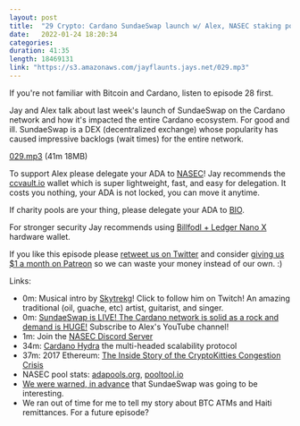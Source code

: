 ```yaml
---
layout: post
title:  "29 Crypto: Cardano SundaeSwap launch w/ Alex, NASEC staking pool"
date:   2022-01-24 18:20:34
categories: 
duration: 41:35
length: 18469131
link: "https://s3.amazonaws.com/jayflaunts.jays.net/029.mp3"
---
```


If you're not familiar with Bitcoin and Cardano, listen to episode 28 first.

Jay and Alex talk about last week's launch of SundaeSwap on the Cardano network and how
it's impacted the entire Cardano ecosystem. For good and ill. SundaeSwap is a DEX (decentralized
exchange) whose popularity has caused impressive backlogs (wait times) for the entire network.

<a href="{{site.storage_url}}/029.mp3" target="_blank">029.mp3</a> (41m 18MB)

To support Alex please delegate your ADA to [NASEC](https://nasec.co.uk/cardano/)!
Jay recommends the [ccvault.io](https://ccvault.io/)
wallet which is super lightweight, fast, and easy for delegation. It costs you nothing, your ADA
is not locked, you can move it anytime.

If charity pools are your thing, please delegate your ADA to [BIO](https://pool.bio/).

For stronger security Jay recommends using
[Billfodl + Ledger Nano X](https://privacypros.io/products/ledger-nano-x-billfodl/)
hardware wallet.

If you like this episode please [retweet us on Twitter](https://twitter.com/jayflaunts)
and consider [giving us $1 a month on Patreon](https://www.patreon.com/jayflaunts)
so we can waste your money instead of our own. :)

Links:
* 0m: Musical intro by [Skytrekg](http://twitch.tv/skytrekg)! Click to follow him on Twitch! An amazing
traditional (oil, guache, etc) artist, guitarist, and singer.
* 0m: [SundaeSwap is LIVE! The Cardano network is solid as a rock and demand is HUGE!](https://www.youtube.com/watch?v=fhhR1Cmh-S4) Subscribe to Alex's YouTube channel!
* 1m: Join the [NASEC Discord Server](https://discord.gg/seeTysmUwH)
* 34m: [Cardano Hydra](https://summit.cardano.org/sessions/hydra-the-multi-headed-scalability-protocol)
  the multi-headed scalability protocol
* 37m: 2017 Ethereum: [The Inside Story of the CryptoKitties Congestion Crisis](https://consensys.net/blog/news/the-inside-story-of-the-cryptokitties-congestion-crisis/)
* NASEC pool stats: [adapools.org](https://adapools.org/pool/aa8b94010cd3c7199be1d619079c184a59e6f1ad930926bc2bd38579), [pooltool.io](https://pooltool.io/pool/aa8b94010cd3c7199be1d619079c184a59e6f1ad930926bc2bd38579/epochs)
* [We were warned, in advance](https://twitter.com/Padierfind/status/1482454531724427264) that SundaeSwap was going to
  be interesting.
* We ran out of time for me to tell my story about BTC ATMs and Haiti remittances. For a future episode?


